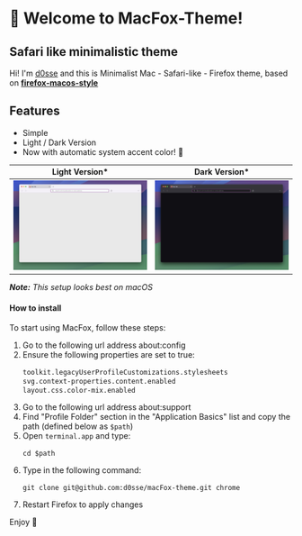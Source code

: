# 👋 Welcome to MacFox-Theme!
## Safari like minimalistic theme

Hi! I'm [d0sse](https://github.com/d0sse) and  this is Minimalist Mac - Safari-like - Firefox theme, based on **[firefox-macos-style](https://github.com/nchlscs/firefox-macos-style)** 

## Features 
- Simple
- Light / Dark Version 
- Now with automatic system accent color! 🎨

| Light Version* | Dark Version* |
|---|---|
|![Light Screenshot](screen-light.jpg "Screen")|![Dark Screenshot](screen-dark.jpg "Screen")|

_**Note:** This setup looks best on macOS_


#### How to install
To start using MacFox, follow these steps:

1. Go to the following url address about:config
2. Ensure the following properties are set to true:
  	```
  	toolkit.legacyUserProfileCustomizations.stylesheets
	svg.context-properties.content.enabled
	layout.css.color-mix.enabled
	```
3. Go to the following url address about:support
4. Find "Profile Folder" section in the "Application Basics" list and copy the path (defined below as `$path`)
5. Open `terminal.app` and type:
   	```
	cd $path
	```
6. Type in the following command:
	```
	git clone git@github.com:d0sse/macFox-theme.git chrome
	```
7. Restart Firefox to apply changes

Enjoy 🎉
